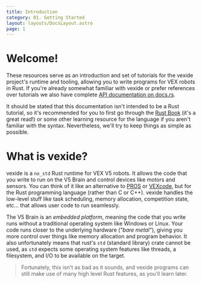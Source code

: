 ```yaml
---
title: Introduction
category: 01. Getting Started
layout: layouts/DocsLayout.astro
page: 1
---
```


# Welcome!

These resources serve as an introduction and set of tutorials for the vexide project's runtime and tooling, allowing you to write programs for VEX robots in Rust. If you're already somewhat familiar with vexide or prefer references over tutorials we also have complete [API documentation on docs.rs](https://docs.rs/vexide).

It should be stated that this documentation isn't intended to be a Rust tutorial, so it's recommended for you to first go through the [Rust Book](https://doc.rust-lang.org/book/) (it's a great read!) or some other learning resource for the language if you aren't familiar with the syntax. Nevertheless, we'll try to keep things as simple as possible.

# What is vexide?

vexide is a `no_std` Rust runtime for VEX V5 robots. It allows the code that you write to run on the V5 Brain and control devices like motors and sensors. You can think of it like an alternative to [PROS](https://pros.cs.purdue.edu/) or [VEXcode](https://www.vexrobotics.com/vexcode), but for the Rust programming language (rather than C or C++). vexide handles the low-level stuff like task scheduling, memory allocation, competition state, etc... that allows user code to run seamlessly.

The V5 Brain is an *embedded platform*, meaning the code that you write runs without a traditional operating system like Windows or Linux. Your code runs closer to the underlying hardware (*"bare metal"*), giving you more control over things like memory allocation and program behavior. It also unfortunately means that rust's `std` (standard library) crate cannot be used, as `std` expects some operating system features like threads, a filesystem, and I/O to be available on the target.

> Fortunately, this isn't as bad as it sounds, and vexide programs can still make use of many high level Rust features, as you'll learn later.